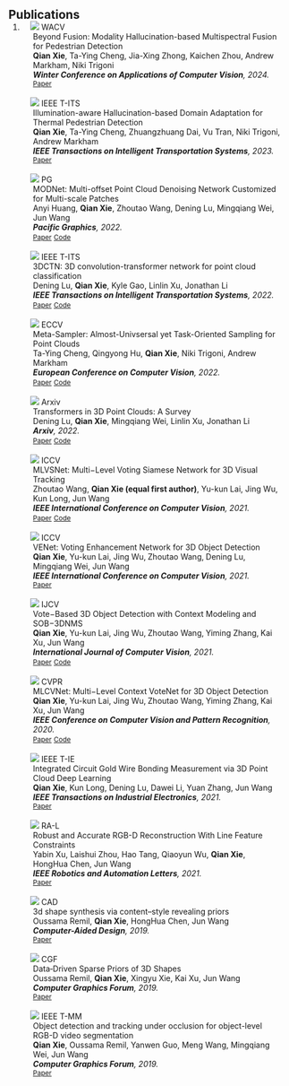 <h2 id="publications" style="margin: 2px 0px -15px;">Publications</h2>

<div class="publications">
<ol class="bibliography">

<li>


<div class="pub-row">

  <div class="col-sm-3 abbr" style="position: relative;padding-right: 15px;padding-left: 15px;">
    <img src="assets/img/paper_teasers/WACV-thermal.png" class="teaser img-fluid z-depth-1">
    <abbr class="badge">WACV</abbr>
  </div>

  <div class="col-sm-9" style="position: relative;padding-right: 15px;padding-left: 20px;">
    <div class="title">Beyond Fusion: Modality Hallucination-based Multispectral Fusion for Pedestrian Detection</div>
    <div class="author"><strong>Qian Xie</strong>, Ta-Ying Cheng, Jia-Xing Zhong, Kaichen Zhou, Andrew Markham, Niki Trigoni</div>
    <div class="periodical"><em><strong>Winter Conference on Applications of Computer Vision</strong>, 2024.</em></div>
    <div class="links">
      <a href="https://nuaaxq.github.io/personal_website/" class="btn btn-sm z-depth-0" role="button" target="_blank" style="font-size:12px;">Paper</a>
    </div>
  </div>

</div>


<br>
<div class="pub-row">

  <div class="col-sm-3 abbr" style="position: relative;padding-right: 15px;padding-left: 15px;">
    <img src="assets/img/paper_teasers/TITS-thermal-1.png" class="teaser img-fluid z-depth-1">
    <abbr class="badge">IEEE T-ITS</abbr>
  </div>

  <div class="col-sm-9" style="position: relative;padding-right: 15px;padding-left: 20px;">
    <div class="title">Illumination-aware Hallucination-based Domain Adaptation for Thermal Pedestrian Detection</div>
    <div class="author"><strong>Qian Xie</strong>, Ta-Ying Cheng, Zhuangzhuang Dai, Vu Tran, Niki Trigoni, Andrew Markham</div>
    <div class="periodical"><em><strong>IEEE Transactions on Intelligent Transportation Systems</strong>, 2023.</em></div>
    <div class="links">
      <a href="https://nuaaxq.github.io/personal_website/" class="btn btn-sm z-depth-0" role="button" target="_blank" style="font-size:12px;">Paper</a>
    </div>
  </div>

</div>

<br>
<div class="pub-row">

  <div class="col-sm-3 abbr" style="position: relative;padding-right: 15px;padding-left: 15px;">
    <img src="assets/img/paper_teasers/MODNet-1.png" class="teaser img-fluid z-depth-1">
    <abbr class="badge">PG</abbr>
  </div>

  <div class="col-sm-9" style="position: relative;padding-right: 15px;padding-left: 20px;">
    <div class="title">MODNet: Multi-offset Point Cloud Denoising Network Customized for Multi-scale Patches</div>
    <div class="author">Anyi Huang, <strong>Qian Xie</strong>, Zhoutao Wang, Dening Lu, Mingqiang Wei, Jun Wang</div>
    <div class="periodical"><em><strong>Pacific Graphics</strong>, 2022.</em></div>
    <div class="links">
      <a href="https://arxiv.org/abs/2208.14160" class="btn btn-sm z-depth-0" role="button" target="_blank" style="font-size:12px;">Paper</a>
      <a href="https://github.com/hay-001/MODNet" class="btn btn-sm z-depth-0" role="button" target="_blank" style="font-size:12px;">Code</a>
    </div>
  </div>

</div>


<br>
<div class="pub-row">

  <div class="col-sm-3 abbr" style="position: relative;padding-right: 15px;padding-left: 15px;">
    <img src="assets/img/paper_teasers/3DCTN.png" class="teaser img-fluid z-depth-1">
    <abbr class="badge">IEEE T-ITS</abbr>
  </div>

  <div class="col-sm-9" style="position: relative;padding-right: 15px;padding-left: 20px;">
    <div class="title">3DCTN: 3D convolution-transformer network for point cloud classification</div>
    <div class="author">Dening Lu, <strong>Qian Xie</strong>, Kyle Gao, Linlin Xu, Jonathan Li</div>
    <div class="periodical"><em><strong>IEEE Transactions on Intelligent Transportation Systems</strong>, 2022.</em></div>
    <div class="links">
      <a href="https://arxiv.org/pdf/2203.00828.pdf" class="btn btn-sm z-depth-0" role="button" target="_blank" style="font-size:12px;">Paper</a>
      <a href="https://github.com/d62lu/3DCTN" class="btn btn-sm z-depth-0" role="button" target="_blank" style="font-size:12px;">Code</a>
    </div>
  </div>

</div>



<br>
<div class="pub-row">

  <div class="col-sm-3 abbr" style="position: relative;padding-right: 15px;padding-left: 15px;">
    <img src="assets/img/paper_teasers/Meta-sampler.PNG" class="teaser img-fluid z-depth-1">
    <abbr class="badge">ECCV</abbr>
  </div>

  <div class="col-sm-9" style="position: relative;padding-right: 15px;padding-left: 20px;">
    <div class="title">Meta-Sampler: Almost-Univsersal yet Task-Oriented Sampling for Point Clouds</div>
    <div class="author">Ta-Ying Cheng, Qingyong Hu, <strong>Qian Xie</strong>, Niki Trigoni, Andrew Markham</div>
    <div class="periodical"><em><strong>European Conference on Computer Vision</strong>, 2022.</em></div>
    <div class="links">
      <a href="https://link.springer.com/chapter/10.1007/978-3-031-20086-1_40" class="btn btn-sm z-depth-0" role="button" target="_blank" style="font-size:12px;">Paper</a>
      <a href="https://github.com/ttchengab/MetaSampler" class="btn btn-sm z-depth-0" role="button" target="_blank" style="font-size:12px;">Code</a>
    </div>
  </div>

</div>


<br>
<div class="pub-row">

  <div class="col-sm-3 abbr" style="position: relative;padding-right: 15px;padding-left: 15px;">
    <img src="assets/img/paper_teasers/Survey.PNG" class="teaser img-fluid z-depth-1">
    <abbr class="badge">Arxiv</abbr>
  </div>

  <div class="col-sm-9" style="position: relative;padding-right: 15px;padding-left: 20px;">
    <div class="title">Transformers in 3D Point Clouds: A Survey</div>
    <div class="author">Dening Lu, <strong>Qian Xie</strong>, Mingqiang Wei, Linlin Xu, Jonathan Li</div>
    <div class="periodical"><em><strong>Arxiv</strong>, 2022.</em></div>
    <div class="links">
      <a href="https://arxiv.org/abs/2205.07417" class="btn btn-sm z-depth-0" role="button" target="_blank" style="font-size:12px;">Paper</a>
      <a href="https://github.com/NUAAXQ/awesome-point-cloud-analysis-2022" class="btn btn-sm z-depth-0" role="button" target="_blank" style="font-size:12px;">Code</a>
    </div>
  </div>

</div>

<br>
<div class="pub-row">

  <div class="col-sm-3 abbr" style="position: relative;padding-right: 15px;padding-left: 15px;">
    <img src="assets/img/paper_teasers/MLVSNet-1.png" class="teaser img-fluid z-depth-1">
    <abbr class="badge">ICCV</abbr>
  </div>

  <div class="col-sm-9" style="position: relative;padding-right: 15px;padding-left: 20px;">
    <div class="title">MLVSNet: Multi−Level Voting Siamese Network for 3D Visual Tracking</div>
    <div class="author">Zhoutao Wang, <strong>Qian Xie (equal first author)</strong>, Yu-kun Lai, Jing Wu‚ Kun Long, Jun Wang</div>
    <div class="periodical"><em><strong>IEEE International Conference on Computer Vision</strong>, 2021.</em></div>
    <div class="links">
      <a href="https://openaccess.thecvf.com/content/ICCV2021/papers/Wang_MLVSNet_Multi-Level_Voting_Siamese_Network_for_3D_Visual_Tracking_ICCV_2021_paper.pdf" class="btn btn-sm z-depth-0" role="button" target="_blank" style="font-size:12px;">Paper</a>
      <a href="https://github.com/CodeWZT/MLVSNet" class="btn btn-sm z-depth-0" role="button" target="_blank" style="font-size:12px;">Code</a>
    </div>
  </div>

</div>

<br>
<div class="pub-row">

  <div class="col-sm-3 abbr" style="position: relative;padding-right: 15px;padding-left: 15px;">
    <img src="assets/img/paper_teasers/VENet.PNG" class="teaser img-fluid z-depth-1">
    <abbr class="badge">ICCV</abbr>
  </div>

  <div class="col-sm-9" style="position: relative;padding-right: 15px;padding-left: 20px;">
    <div class="title">VENet: Voting Enhancement Network for 3D Object Detection</div>
    <div class="author"><strong>Qian Xie</strong>, Yu-kun Lai, Jing Wu‚ Zhoutao Wang‚ Dening Lu‚ Mingqiang Wei, Jun Wang</div>
    <div class="periodical"><em><strong>IEEE International Conference on Computer Vision</strong>, 2021.</em></div>
    <div class="links">
      <a href="https://openaccess.thecvf.com/content/ICCV2021/papers/Xie_VENet_Voting_Enhancement_Network_for_3D_Object_Detection_ICCV_2021_paper.pdf" class="btn btn-sm z-depth-0" role="button" target="_blank" style="font-size:12px;">Paper</a>
    </div>
  </div>

</div>

<br>
<div class="pub-row">

  <div class="col-sm-3 abbr" style="position: relative;padding-right: 15px;padding-left: 15px;">
    <img src="assets/img/paper_teasers/IJCV-MLCVNet.PNG" class="teaser img-fluid z-depth-1">
    <abbr class="badge">IJCV</abbr>
  </div>

  <div class="col-sm-9" style="position: relative;padding-right: 15px;padding-left: 20px;">
    <div class="title">Vote−Based 3D Object Detection with Context Modeling and SOB−3DNMS</div>
    <div class="author"><strong>Qian Xie</strong>, Yu-kun Lai, Jing Wu‚ Zhoutao Wang‚ Yiming Zhang‚ Kai Xu, Jun Wang</div>
    <div class="periodical"><em><strong>International Journal of Computer Vision</strong>, 2021.</em></div>
    <div class="links">
      <a href="https://link.springer.com/content/pdf/10.1007/s11263-021-01456-w.pdf" class="btn btn-sm z-depth-0" role="button" target="_blank" style="font-size:12px;">Paper</a>
      <a href="https://github.com/NUAAXQ/MLCVNet" class="btn btn-sm z-depth-0" role="button" target="_blank" style="font-size:12px;">Code</a>
    </div>
  </div>

</div>

<br>
<div class="pub-row">

  <div class="col-sm-3 abbr" style="position: relative;padding-right: 15px;padding-left: 15px;">
    <img src="assets/img/paper_teasers/MLCVNet.PNG" class="teaser img-fluid z-depth-1">
    <abbr class="badge">CVPR</abbr>
  </div>

  <div class="col-sm-9" style="position: relative;padding-right: 15px;padding-left: 20px;">
    <div class="title">MLCVNet: Multi−Level Context VoteNet for 3D Object Detection</div>
    <div class="author"><strong>Qian Xie</strong>, Yu-kun Lai, Jing Wu‚ Zhoutao Wang‚ Yiming Zhang‚ Kai Xu, Jun Wang</div>
    <div class="periodical"><em><strong>IEEE Conference on Computer Vision and Pattern Recognition</strong>, 2020.</em></div>
    <div class="links">
      <a href="openaccess.thecvf.com/content_CVPR_2020/papers/Xie_MLCVNet_Multi-Level_Context_VoteNet_for_3D_Object_Detection_CVPR_2020_paper.pdf" class="btn btn-sm z-depth-0" role="button" target="_blank" style="font-size:12px;">Paper</a>
      <a href="https://github.com/NUAAXQ/MLCVNet" class="btn btn-sm z-depth-0" role="button" target="_blank" style="font-size:12px;">Code</a>
    </div>
  </div>

</div>

<br>
<div class="pub-row">

  <div class="col-sm-3 abbr" style="position: relative;padding-right: 15px;padding-left: 15px;">
    <img src="assets/img/paper_teasers/TIE.PNG" class="teaser img-fluid z-depth-1">
    <abbr class="badge">IEEE T-IE</abbr>
  </div>

  <div class="col-sm-9" style="position: relative;padding-right: 15px;padding-left: 20px;">
    <div class="title">Integrated Circuit Gold Wire Bonding Measurement via 3D Point Cloud Deep Learning</div>
    <div class="author"><strong>Qian Xie</strong>, Kun Long, Dening Lu, Dawei Li, Yuan Zhang, Jun Wang</div>
    <div class="periodical"><em><strong>IEEE Transactions on Industrial Electronics</strong>, 2021.</em></div>
    <div class="links">
      <a href="https://ieeexplore.ieee.org/abstract/document/9583886/" class="btn btn-sm z-depth-0" role="button" target="_blank" style="font-size:12px;">Paper</a>
    </div>
  </div>

</div>

<br>
<div class="pub-row">

  <div class="col-sm-3 abbr" style="position: relative;padding-right: 15px;padding-left: 15px;">
    <img src="assets/img/paper_teasers/RA-L.PNG" class="teaser img-fluid z-depth-1">
    <abbr class="badge">RA-L</abbr>
  </div>

  <div class="col-sm-9" style="position: relative;padding-right: 15px;padding-left: 20px;">
    <div class="title">Robust and Accurate RGB-D Reconstruction With Line Feature Constraints</div>
    <div class="author">Yabin Xu, Laishui Zhou, Hao Tang, Qiaoyun Wu, <strong>Qian Xie</strong>, HongHua Chen, Jun Wang</div>
    <div class="periodical"><em><strong>IEEE Robotics and Automation Letters</strong>, 2021.</em></div>
    <div class="links">
      <a href="https://ieeexplore.ieee.org/abstract/document/9468706/" class="btn btn-sm z-depth-0" role="button" target="_blank" style="font-size:12px;">Paper</a>
    </div>
  </div>

</div>

<br>
<div class="pub-row">

  <div class="col-sm-3 abbr" style="position: relative;padding-right: 15px;padding-left: 15px;">
    <img src="assets/img/paper_teasers/CAD-SHAPE.jpg" class="teaser img-fluid z-depth-1">
    <abbr class="badge">CAD</abbr>
  </div>

  <div class="col-sm-9" style="position: relative;padding-right: 15px;padding-left: 20px;">
    <div class="title">3d shape synthesis via content–style revealing priors</div>
    <div class="author">Oussama Remil, <strong>Qian Xie</strong>, HongHua Chen, Jun Wang</div>
    <div class="periodical"><em><strong>Computer-Aided Design</strong>, 2019.</em></div>
    <div class="links">
      <a href="https://www.sciencedirect.com/science/article/pii/S0010448519301897" class="btn btn-sm z-depth-0" role="button" target="_blank" style="font-size:12px;">Paper</a>
    </div>
  </div>

</div>

<br>
<div class="pub-row">

  <div class="col-sm-3 abbr" style="position: relative;padding-right: 15px;padding-left: 15px;">
    <img src="assets/img/paper_teasers/CGF-SPARSE.png" class="teaser img-fluid z-depth-1">
    <abbr class="badge">CGF</abbr>
  </div>

  <div class="col-sm-9" style="position: relative;padding-right: 15px;padding-left: 20px;">
    <div class="title">Data‐Driven Sparse Priors of 3D Shapes</div>
    <div class="author">Oussama Remil, <strong>Qian Xie</strong>, Xingyu Xie, Kai Xu, Jun Wang</div>
    <div class="periodical"><em><strong>Computer Graphics Forum</strong>, 2019.</em></div>
    <div class="links">
      <a href="https://onlinelibrary.wiley.com/doi/abs/10.1111/cgf.13272" class="btn btn-sm z-depth-0" role="button" target="_blank" style="font-size:12px;">Paper</a>
    </div>
  </div>

</div>

<br>
<div class="pub-row">

  <div class="col-sm-3 abbr" style="position: relative;padding-right: 15px;padding-left: 15px;">
    <img src="assets/img/paper_teasers/TMM-SEGMENTATION.PNG" class="teaser img-fluid z-depth-1">
    <abbr class="badge">IEEE T-MM</abbr>
  </div>

  <div class="col-sm-9" style="position: relative;padding-right: 15px;padding-left: 20px;">
    <div class="title">Object detection and tracking under occlusion for object-level RGB-D video segmentation</div>
    <div class="author"><strong>Qian Xie</strong>, Oussama Remil, Yanwen Guo, Meng Wang, Mingqiang Wei, Jun Wang</div>
    <div class="periodical"><em><strong>Computer Graphics Forum</strong>, 2019.</em></div>
    <div class="links">
      <a href="https://onlinelibrary.wiley.com/doi/abs/10.1111/cgf.13272" class="btn btn-sm z-depth-0" role="button" target="_blank" style="font-size:12px;">Paper</a>
    </div>
  </div>

</div>

</li>

<br>

</ol>
</div>
